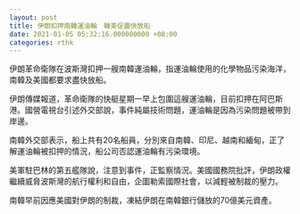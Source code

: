```yaml
---
layout: post
title: 伊朗扣押南韓運油輪　韓美促盡快放船
date: 2021-01-05 05:32:16.000000000 +08:00
categories: rthk
---
```


伊朗革命衛隊在波斯灣扣押一艘南韓運油輪，指運油輪使用的化學物品污染海洋，南韓及美國都要求盡快放船。

伊朗傳媒報道，革命衛隊的快艇星期一早上包圍這艘運油輪，目前扣押在阿巴斯港。國營電視台引述外交部說，事件純屬技術問題，運油輪是因為污染問題被帶到岸邊。

南韓外交部表示，船上共有20名船員，分別來自南韓、印尼、越南和緬甸，正了解運油輪被扣押的情況，船公司否認運油輪有污染環境。

美軍駐巴林的第五艦隊說，注意到事件，正監察情況。美國國務院批評，伊朗政權繼續威脅波斯灣的航行權利和自由，企圖勒索國際社會，以減輕被制裁的壓力。

南韓早前因應美國對伊朗的制裁，凍結伊朗在南韓銀行儲放的70億美元資產。
